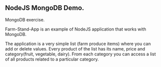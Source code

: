 ## NodeJS MongoDB Demo. 
MongoDB exercise.

Farm-Stand-App is an example of NodeJS application that works with MongoDB.

The application is a very simple list (farm produce items) where you can add or delete values.
Every product of the list has its name, price and category(fruit, vegetable, dairy). From each category you can access a list of all products related to a particular category. 
